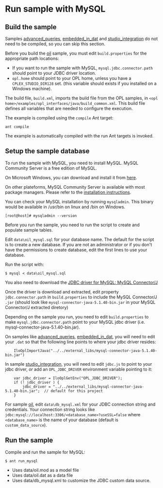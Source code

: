 # Run sample with MySQL

## Build the sample

Samples [advanced_queries](examples/advanced_queries), [embedded_in_dat](examples/embedded_in_dat) and
[studio_integration](examples/studio_integration) do not need to be compiled, so you can skip this
section.

Before you build the [oil](examples/oil) sample, you must edit `build.properties` for the appropriate path locations:

* If you want to run the sample with MySQL, `mysql.jdbc.connector.path` should point to your JDBC driver location.
* `opl.home` should point to your OPL home, unless you have a `CPLEX_STUDIO_DIR128` set. (this variable should exists if you installed on a Windows machine).

The build file, `build.xml`, imports the build file from the OPL samples,
in `<opl home>/examples/opl_interfaces/java/build_common.xml`.
This build file defines all variables that are needed to configure the execution.

The example is compiled using the `compile` Ant target:
```
ant compile
```
The example is automatically compiled with the run Ant targets is invoked.




## Setup the sample database
To run the sample with MySQL, you need to install MySQL. MySQL Community Server is a free edition of MySQL.

On Microsoft Windows, you can download and install it from [here](https://dev.mysql.com/downloads/mysql/).

On other plateforms, MySQL Community Server is available with most package
managers. Please refer to the [installation instructions](https://dev.mysql.com/doc/refman/5.7/en/installing.html).

You can check your MySQL installation by running <code>mysqladmin</code>.
This binary would be available in /usr/bin on linux and <msysql install dir>/bin
on Windows.
	  
```
[root@host]# mysqladmin --version
```

Before you run the sample, you need to run the script to create and populate
sample tables.

Edit `data\oil_mysql.sql` for your database name. The default for the script is
to create a new database. If you are not an administrator or if you don't
have the permissions to create database, edit the first lines to use your
database.

Run the script with:

```
$ mysql < data\oil_mysql.sql
```

You also need to download the [JDBC driver for MySQL: MySQL Connector/J](https://dev.mysql.com/downloads/connector/j/)

Once the driver is download and extracted, edit property `jdbc.connector.path` in `build.properties`
to include the MySQL Connector/J `.jar` (should look like `mysql-connector-java-5.1.40-bin.jar`
in your MySQL Connector/J extracted diretory)


Depending on the sample you run, you need to edit `build.properties` to make
`mysql.jdbc.connector.path` point to your MySQL jdbc driver (i.e. mysql-connector-java-5.1.40-bin.jar).

On samples like [advanced_queries](examples/advanced_queries), [embedded_in_dat](examples/embedded_in_dat),
you will need to edit your `.dat` so that the following line points to where your jdbc driver resides:

```
	IloOplImportJava("../../external_libs/mysql-connector-java-5.1.40-bin.jar")
```

In sample [studio_integration](examples/studio_integration), you will need to edit `jdbc.js` to point
to your jdbc driver, *or* add an `OPL_JDBC_DRIVER` environment variable pointing to it:

```
	var jdbc_driver = IloOplGetEnv("OPL_JDBC_DRIVER");
	if (! jdbc_driver ) {
		jdbc_driver = "../../external_libs/mysql-connector-java-5.1.40-bin.jar";  // default for this project
	}
```


For sample [oil](examples/oil), edit `data\db_mysql.xml` for your JDBC connection string and credentials.
Your connection string looks like `jdbc:mysql://localhost:3306/<database_name>?useSSL=false`
where `<database_name>` is the name of your database (default is `custom_data_source`).

## Run the sample

Compile and run the sample for MySQL:

```
$ ant run_mysql
```

* Uses data/oil.mod as a model file
* Uses data/oil.dat as a data file
* Uses data/db_mysql.xml to customize the JDBC custom data source.